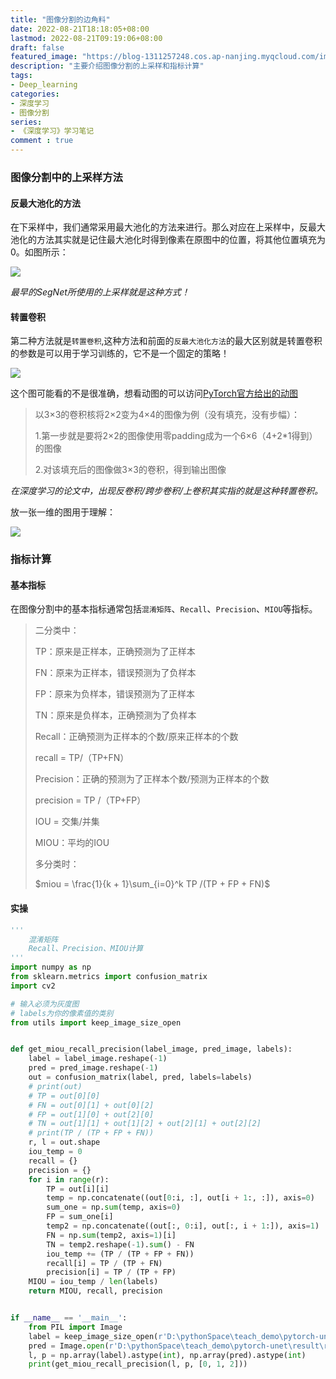 ```yaml
---
title: "图像分割的边角料"
date: 2022-08-21T18:18:05+08:00
lastmod: 2022-08-21T09:19:06+08:00
draft: false
featured_image: "https://blog-1311257248.cos.ap-nanjing.myqcloud.com/imgs/deep-learning%26computer-vision/img_title.jpg"
description: "主要介绍图像分割的上采样和指标计算"
tags:
- Deep_learning
categories:
- 深度学习
- 图像分割
series:
- 《深度学习》学习笔记
comment : true
---
```


### 图像分割中的上采样方法

#### 反最大池化的方法

在下采样中，我们通常采用最大池化的方法来进行。那么对应在上采样中，反最大池化的方法其实就是记住最大池化时得到像素在原图中的位置，将其他位置填充为0。如图所示：

![](https://blog-1311257248.cos.ap-nanjing.myqcloud.com/imgs/deep-learning%26computer-vision/img64.jpg)

*最早的SegNet所使用的上采样就是这种方式！*

#### 转置卷积

第二种方法就是`转置卷积`,这种方法和前面的`反最大池化方法`的最大区别就是转置卷积的参数是可以用于学习训练的，它不是一个固定的策略！

![](https://blog-1311257248.cos.ap-nanjing.myqcloud.com/imgs/deep-learning%26computer-vision/img65.jpg)

这个图可能看的不是很准确，想看动图的可以访问[PyTorch官方给出的动图](https://github.com/vdumoulin/conv_arithmetic/blob/master/README.md)

> 以3$\times$3的卷积核将2$\times$2变为4$\times$4的图像为例（没有填充，没有步幅）：
>
> 1.第一步就是要将2$\times$2的图像使用零padding成为一个6$\times$6（4+2*1得到）的图像
>
> 2.对该填充后的图像做3$\times$3的卷积，得到输出图像

*在深度学习的论文中，出现反卷积/跨步卷积/上卷积其实指的就是这种转置卷积。*

放一张一维的图用于理解：

![](https://blog-1311257248.cos.ap-nanjing.myqcloud.com/imgs/deep-learning%26computer-vision/img66.jpg)

### 指标计算

#### 基本指标

在图像分割中的基本指标通常包括`混淆矩阵`、`Recall`、`Precision`、`MIOU`等指标。

> 二分类中：
>
> TP：原来是正样本，正确预测为了正样本
>
> FN：原来为正样本，错误预测为了负样本
>
> FP：原来为负样本，错误预测为了正样本
>
> TN：原来是负样本，正确预测为了负样本
>
> Recall：正确预测为正样本的个数/原来正样本的个数
>
> recall = TP/（TP+FN）
>
> Precision：正确的预测为了正样本个数/预测为正样本的个数
>
> precision = TP /（TP+FP）
>
> IOU = 交集/并集
>
> MIOU：平均的IOU
>
> 多分类时：
>
> $miou = \frac{1}{k + 1}\sum_{i=0}^k TP /(TP + FP + FN)$



#### 实操

```python
'''
    混淆矩阵
    Recall、Precision、MIOU计算
'''
import numpy as np
from sklearn.metrics import confusion_matrix
import cv2

# 输入必须为灰度图
# labels为你的像素值的类别
from utils import keep_image_size_open


def get_miou_recall_precision(label_image, pred_image, labels):
    label = label_image.reshape(-1)
    pred = pred_image.reshape(-1)
    out = confusion_matrix(label, pred, labels=labels)
    # print(out)
    # TP = out[0][0]
    # FN = out[0][1] + out[0][2]
    # FP = out[1][0] + out[2][0]
    # TN = out[1][1] + out[1][2] + out[2][1] + out[2][2]
    # print(TP / (TP + FP + FN))
    r, l = out.shape
    iou_temp = 0
    recall = {}
    precision = {}
    for i in range(r):
        TP = out[i][i]
        temp = np.concatenate((out[0:i, :], out[i + 1:, :]), axis=0)
        sum_one = np.sum(temp, axis=0)
        FP = sum_one[i]
        temp2 = np.concatenate((out[:, 0:i], out[:, i + 1:]), axis=1)
        FN = np.sum(temp2, axis=1)[i]
        TN = temp2.reshape(-1).sum() - FN
        iou_temp += (TP / (TP + FP + FN))
        recall[i] = TP / (TP + FN)
        precision[i] = TP / (TP + FP)
    MIOU = iou_temp / len(labels)
    return MIOU, recall, precision


if __name__ == '__main__':
    from PIL import Image
    label = keep_image_size_open(r'D:\pythonSpace\teach_demo\pytorch-unet\data\SegmentationClass\000799.png')
    pred = Image.open(r'D:\pythonSpace\teach_demo\pytorch-unet\result\result.png')
    l, p = np.array(label).astype(int), np.array(pred).astype(int)
    print(get_miou_recall_precision(l, p, [0, 1, 2]))

```


